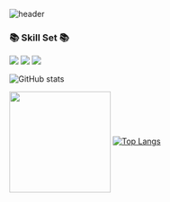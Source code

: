 <!--
**InsuMoon2/InsuMoon2** is a ✨ _special_ ✨ repository because its `README.md` (this file) appears on your GitHub profile.

Here are some ideas to get you started:

- 🔭 I’m currently working on ...
- 🌱 I’m currently learning ...
- 👯 I’m looking to collaborate on ...
- 🤔 I’m looking for help with ...
- 💬 Ask me about ...
- 📫 How to reach me: ...
- 😄 Pronouns: ...
- ⚡ Fun fact: ...
-->

![header](https://capsule-render.vercel.app/api?type=waving&color=auto&height=300&section=header&text=Welcome%20&fontSize=70)

<h3>📚 Skill Set 📚</h3> </a>

<img src="https://img.shields.io/badge/C++-00599C?style=flat-square&logo=cplusplus&logoColor=white"/></a>
<img src="https://img.shields.io/badge/Unreal_Engine-808080?style=flat-square&logo=unrealengine&logoColor=0E1128"/></a>
<img src="https://img.shields.io/badge/DirectX11-80FF00?style=flat-square&logo=taichigraphics&logoColor=000000"/></a>

![GitHub stats](https://github-readme-stats.vercel.app/api?username=InsuMoon2&show_icons=true&theme=swift)</a>

<a href="https://github.com/InsuMoon2"><img align="center" style="height:180px" src="https://github-readme-stats.vercel.app/api/top-langs/?username=InsuMoon2&layout=compact&theme=swift&hide_border=true" /></a> 
[![Top Langs](https://github-readme-stats.vercel.app/api/top-langs/?username={InsuMoon2(string)})](https://github.com/anuraghazra/github-readme-stats)
